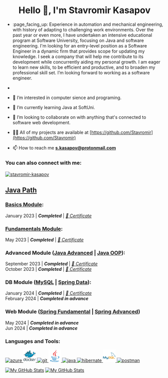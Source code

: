 <h1 align="center">Hello 👋, I'm Stavromir Kasapov</h1>

- <p>:page_facing_up:  Experience in automation and mechanical engineering, with history of adapting to challenging work environments. Over the past year or even more, I have undertaken an intensive educational program at Software University, focusing on Java and software engineering. I'm looking for an entry-level position as a Software Engineer in a dynamic firm that provides scope for updating my knowledge. I seek a company that will help me contribute to its development while concurrently aiding my personal growth. I am eager to learn new skills, to be efficient and productive, and to broaden my professional skill set. I’m looking forward to working as a software engineer.</p>
- 
- 👀 I’m interested in computer sience and programing.

- 🌱 I’m currently learning Java at SoftUni.

- 💞️ I’m looking to collaborate on with anything that's connected to software web development.

- 👨‍💻 All of my projects are available at [https://github.com/Stavromir](https://github.com/Stavromir)

- 📫 How to reach me **s.kasapov@protonmail.com**

<h3 align="left">You can also connect with me:</h3>
<p align="left">
<a href="https://linkedin.com/in/stavromir-kasapov/" target="blank"><img align="center" src="https://raw.githubusercontent.com/rahuldkjain/github-profile-readme-generator/master/src/images/icons/Social/linked-in-alt.svg" alt="stavromir-kasapov" height="30" width="40" /></a>
</p>

## [Java Path](https://softuni.bg/curriculum)
### [Basics Module](https://softuni.bg/trainings/3625/programming-basics-with-java-february-2022):
January 2023 | ***Completed*** | *[:page_facing_up: Certificate](https://softuni.bg/certificates/details/158597/01ef928e)*

### [Fundamentals Module](https://softuni.bg/trainings/3837/programming-fundamentals-with-java-september-2022):
May 2023 | ***Completed*** | *[:page_facing_up: Certificate](https://softuni.bg/certificates/details/179739/6e627a1f)*

### Advanced Module ([Java Advanced](https://softuni.bg/trainings/3959/java-advanced-january-2023) | [Java OOP](https://softuni.bg/trainings/3960/java-oop-february-2023)):
September 2023 | ***Completed*** | *[:page_facing_up: Certificate](https://softuni.bg/certificates/details/188650/1104aa78)*</br>
October 2023  | ***Completed*** | *[:page_facing_up: Certificate](https://softuni.bg/certificates/details/195782/8b6fe9d1)*

### DB Module ([MySQL](https://softuni.bg/trainings/4116/mysql-may-2023) | [Spring Data](https://softuni.bg/trainings/4115/spring-data-june-2023)):
January 2024  | ***Completed*** | *[:page_facing_up: Certificate](https://softuni.bg/certificates/details/202749/26c91c7e)*</br>
February 2024 | ***Completed in advance*** </br>

### Web Module ([Spring Fundamental](https://softuni.bg/trainings/4235/spring-fundamentals-september-2023) | [Spring Advanced](https://softuni.bg/trainings/4236/spring-advanced-october-2023))
May 2024 | ***Completed in advance*** </br>
Jun 2024 | ***Completed in advance***</br>


<h3 align="left">Languages and Tools:</h3>
<p align="left"> <a href="https://azure.microsoft.com/en-in/" target="_blank" rel="noreferrer"> <img src="https://www.vectorlogo.zone/logos/microsoft_azure/microsoft_azure-icon.svg" alt="azure" width="40" height="40"/> </a> <a href="https://www.docker.com/" target="_blank" rel="noreferrer"> <img src="https://raw.githubusercontent.com/devicons/devicon/master/icons/docker/docker-original-wordmark.svg" alt="docker" width="40" height="40"/> </a> <a href="https://git-scm.com/" target="_blank" rel="noreferrer"> <img src="https://www.vectorlogo.zone/logos/git-scm/git-scm-icon.svg" alt="git" width="40" height="40"/> </a> <a href="https://www.java.com" target="_blank" rel="noreferrer"> <img src="https://raw.githubusercontent.com/devicons/devicon/master/icons/java/java-original.svg" alt="java" width="40" height="40"/> </a> <a href="https://angular.io/" target="_blank" rel="noreferrer"> <img src="https://w7.pngwing.com/pngs/271/444/png-transparent-angular-icon-hd-logo.png" alt="java" width="40" height="40"/> </a> <a href="https://hibernate.org/" target="_blank" rel="noreferrer"> <img src="https://www.vectorlogo.zone/logos/hibernate/hibernate-icon.svg" alt="hibernate" width="40" height="40"/> </a> <a href="https://www.mysql.com/" target="_blank" rel="noreferrer"> <img src="https://raw.githubusercontent.com/devicons/devicon/master/icons/mysql/mysql-original-wordmark.svg" alt="mysql" width="40" height="40"/> </a> <a href="https://postman.com" target="_blank" rel="noreferrer"> <img src="https://www.vectorlogo.zone/logos/getpostman/getpostman-icon.svg" alt="postman" width="40" height="40"/> </a> </p>

<p>
  <!-- <summary>:zap: GitHub Stats</summary> -->
  <a href="https://github.com/Stavromir" rel="Stavromir's profile"><img height="165em" alt="My GitHub Stats" src="https://github-readme-stats.vercel.app/api?username=stavromir&show_icons=true&theme=highcontrast&title_color=ff0000&icon_color=ff0000" /></a>
  <a href="https://github.com/Stavromir" rel="Stavromir's profile"><img height="165em" alt="My GitHub Stats" src="https://github-readme-stats.vercel.app/api/top-langs/?username=stavromir&layout=compact&theme=highcontrast&title_color=ff0000" /></a>
</p>
